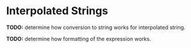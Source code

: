 # Interpolated Strings

**TODO:** determine how conversion to string works for interpolated string.

**TODO:** determine how formatting of the expression works.

